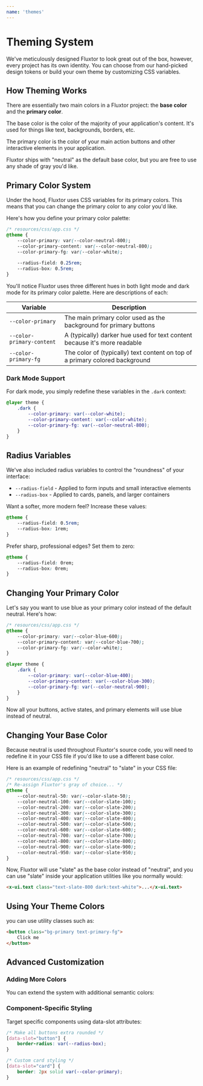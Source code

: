 ```yaml
---
name: 'themes'
---
```

# Theming System

We've meticulously designed Fluxtor to look great out of the box, however, every project has its own identity. You can choose from our hand-picked design tokens or build your own theme by customizing CSS variables.

## How Theming Works

There are essentially two main colors in a Fluxtor project: the **base color** and the **primary color**.

The base color is the color of the majority of your application's content. It's used for things like text, backgrounds, borders, etc.

The primary color is the color of your main action buttons and other interactive elements in your application.

Fluxtor ships with "neutral" as the default base color, but you are free to use any shade of gray you'd like.

## Primary Color System

Under the hood, Fluxtor uses CSS variables for its primary colors. This means that you can change the primary color to any color you'd like.

Here's how you define your primary color palette:

```css
/* resources/css/app.css */
@theme {
    --color-primary: var(--color-neutral-800);
    --color-primary-content: var(--color-neutral-800);
    --color-primary-fg: var(--color-white);
    
    --radius-field: 0.25rem;
    --radius-box: 0.5rem;
}
```

You'll notice Fluxtor uses three different hues in both light mode and dark mode for its primary color palette. Here are descriptions of each:

| Variable | Description |
|----------|-------------|
| `--color-primary` | The main primary color used as the background for primary buttons |
| `--color-primary-content` | A (typically) darker hue used for text content because it's more readable |
| `--color-primary-fg` | The color of (typically) text content on top of a primary colored background |

### Dark Mode Support

For dark mode, you simply redefine these variables in the `.dark` context:

```css
@layer theme {
    .dark {
        --color-primary: var(--color-white);
        --color-primary-content: var(--color-white);
        --color-primary-fg: var(--color-neutral-800);
    }
}
```

## Radius Variables

We've also included radius variables to control the "roundness" of your interface:

- `--radius-field` - Applied to form inputs and small interactive elements
- `--radius-box` - Applied to cards, panels, and larger containers

Want a softer, more modern feel? Increase these values:

```css
@theme {
    --radius-field: 0.5rem;
    --radius-box: 1rem;
}
```

Prefer sharp, professional edges? Set them to zero:

```css
@theme {
    --radius-field: 0rem;
    --radius-box: 0rem;
}
```

## Changing Your Primary Color

Let's say you want to use blue as your primary color instead of the default neutral. Here's how:

```css
/* resources/css/app.css */
@theme {
    --color-primary: var(--color-blue-600);
    --color-primary-content: var(--color-blue-700);
    --color-primary-fg: var(--color-white);
}

@layer theme {
    .dark {
        --color-primary: var(--color-blue-400);
        --color-primary-content: var(--color-blue-300);
        --color-primary-fg: var(--color-neutral-900);
    }
}
```

Now all your buttons, active states, and primary elements will use blue instead of neutral.

## Changing Your Base Color

Because neutral is used throughout Fluxtor's source code, you will need to redefine it in your CSS file if you'd like to use a different base color.

Here is an example of redefining "neutral" to "slate" in your CSS file:

```css
/* resources/css/app.css */
/* Re-assign Fluxtor's gray of choice... */
@theme {
    --color-neutral-50: var(--color-slate-50);
    --color-neutral-100: var(--color-slate-100);
    --color-neutral-200: var(--color-slate-200);
    --color-neutral-300: var(--color-slate-300);
    --color-neutral-400: var(--color-slate-400);
    --color-neutral-500: var(--color-slate-500);
    --color-neutral-600: var(--color-slate-600);
    --color-neutral-700: var(--color-slate-700);
    --color-neutral-800: var(--color-slate-800);
    --color-neutral-900: var(--color-slate-900);
    --color-neutral-950: var(--color-slate-950);
}
```

Now, Fluxtor will use "slate" as the base color instead of "neutral", and you can use "slate" inside your application utilities like you normally would:

```html
<x-ui.text class="text-slate-800 dark:text-white">...</x-ui.text>
```

## Using Your Theme Colors
 you can use utility classes such as:

```html
<button class="bg-primary text-primary-fg">
    Click me   
</button>
```

## Advanced Customization

### Adding More Colors

You can extend the system with additional semantic colors:



### Component-Specific Styling

Target specific components using data-slot attributes:

```css
/* Make all buttons extra rounded */
[data-slot="button"] {
    border-radius: var(--radius-box);
}

/* Custom card styling */
[data-slot="card"] {
    border: 2px solid var(--color-primary);
}
```